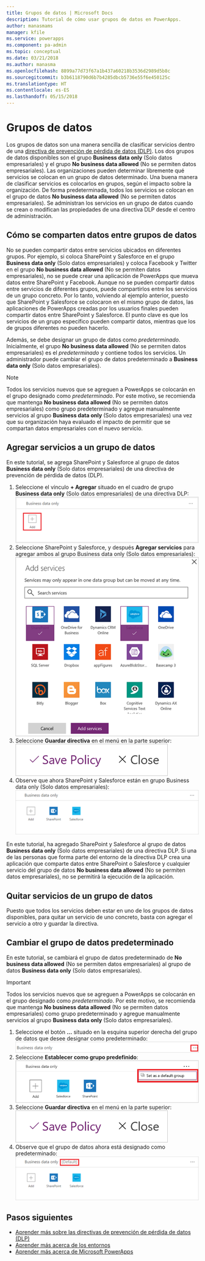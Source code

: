 ```yaml
---
title: Grupos de datos | Microsoft Docs
description: Tutorial de cómo usar grupos de datos en PowerApps.
author: manasmams
manager: kfile
ms.service: powerapps
ms.component: pa-admin
ms.topic: conceptual
ms.date: 03/21/2018
ms.author: manasma
ms.openlocfilehash: 8899a77d73f67a1b437a60218b3536d2989d5b8c
ms.sourcegitcommit: b3b6118790d6b7b4285dbcb5736e55f6e450125c
ms.translationtype: HT
ms.contentlocale: es-ES
ms.lasthandoff: 05/15/2018
---
```

# <a name="data-groups"></a>Grupos de datos
Los grupos de datos son una manera sencilla de clasificar servicios dentro de una [directiva de prevención de pérdida de datos (DLP)](prevent-data-loss.md). Los dos grupos de datos disponibles son el grupo **Business data only** (Solo datos empresariales) y el grupo **No business data allowed** (No se permiten datos empresariales). Las organizaciones pueden determinar libremente qué servicios se colocan en un grupo de datos determinado. Una buena manera de clasificar servicios es colocarlos en grupos, según el impacto sobre la organización. De forma predeterminada, todos los servicios se colocan en el grupo de datos **No business data allowed** (No se permiten datos empresariales). Se administran los servicios en un grupo de datos cuando se crean o modifican las propiedades de una directiva DLP desde el centro de administración.

## <a name="how-data-is-shared-between-data-groups"></a>Cómo se comparten datos entre grupos de datos
No se pueden compartir datos entre servicios ubicados en diferentes grupos. Por ejemplo, si coloca SharePoint y Salesforce en el grupo **Business data only** (Solo datos empresariales) y coloca Facebook y Twitter en el grupo **No business data allowed** (No se permiten datos empresariales), no se puede crear una aplicación de PowerApps que mueva datos entre SharePoint y Facebook. Aunque no se pueden compartir datos entre servicios de diferentes grupos, puede compartirlos entre los servicios de un grupo concreto. Por lo tanto, volviendo al ejemplo anterior, puesto que SharePoint y Salesforce se colocaron en el mismo grupo de datos, las aplicaciones de PowerApps creadas por los usuarios finales pueden compartir datos entre SharePoint y Salesforce. El punto clave es que los servicios de un grupo específico pueden compartir datos, mientras que los de grupos diferentes no pueden hacerlo.

Además, se debe designar un grupo de datos como *predeterminado*. Inicialmente, el grupo **No business data allowed** (No se permiten datos empresariales) es el *predeterminado* y contiene todos los servicios. Un administrador puede cambiar el grupo de datos predeterminado a **Business data only** (Solo datos empresariales). 

> [!NOTE]
> Todos los servicios nuevos que se agreguen a PowerApps se colocarán en el grupo designado como *predeterminado*. Por este motivo, se recomienda que mantenga **No business data allowed** (No se permiten datos empresariales) como grupo predeterminado y agregue manualmente servicios al grupo **Business data only** (Solo datos empresariales) una vez que su organización haya evaluado el impacto de permitir que se compartan datos empresariales con el nuevo servicio.

## <a name="add-services-to-a-data-group"></a>Agregar servicios a un grupo de datos
En este tutorial, se agrega SharePoint y Salesforce al grupo de datos **Business data only** (Solo datos empresariales) de una directiva de prevención de pérdida de datos (DLP).

1. Seleccione el vínculo **+ Agregar** situado en el cuadro de grupo **Business data only** (Solo datos empresariales) de una directiva DLP:    
   ![Imagen de Agregar](./media/introduction-to-data-groups/add-to-data-group-1.png)  
2. Seleccione SharePoint y Salesforce, y después **Agregar servicios** para agregar ambos al grupo Business data only (Solo datos empresariales):    
   ![Imagen de Agregar servicios](./media/introduction-to-data-groups/add-to-data-group-2.png)  
3. Seleccione **Guardar directiva** en el menú en la parte superior:  
   ![Guardar directiva](./media/introduction-to-data-groups/add-to-data-group-4.png)
4. Observe que ahora SharePoint y Salesforce están en grupo Business data only (Solo datos empresariales):  
   ![grupo de datos empresariales actualizado](./media/introduction-to-data-groups/add-to-data-group-3.png)   

En este tutorial, ha agregado SharePoint y Salesforce al grupo de datos **Business data only** (Solo datos empresariales) de una directiva DLP. Si una de las personas que forma parte del entorno de la directiva DLP crea una aplicación que comparte datos entre SharePoint o Salesforce y cualquier servicio del grupo de datos **No business data allowed** (No se permiten datos empresariales), no se permitirá la ejecución de la aplicación.

## <a name="remove-services-from-a-data-group"></a>Quitar servicios de un grupo de datos
Puesto que todos los servicios deben estar en uno de los grupos de datos disponibles, para quitar un servicio de uno concreto, basta con agregar el servicio a otro y guardar la directiva.  

## <a name="change-the-default-data-group"></a>Cambiar el grupo de datos predeterminado
En este tutorial, se cambiará el grupo de datos predeterminado de **No business data allowed** (No se permiten datos empresariales) al grupo de datos **Business data only** (Solo datos empresariales).  

> [!IMPORTANT]
> Todos los servicios nuevos que se agreguen a PowerApps se colocarán en el grupo designado como *predeterminado*. Por este motivo, se recomienda que mantenga **No business data allowed** (No se permiten datos empresariales) como grupo predeterminado y agregue manualmente servicios al grupo **Business data only** (Solo datos empresariales).

1. Seleccione el botón **...** situado en la esquina superior derecha del grupo de datos que desee designar como predeterminado:    
   ![cambiar de grupo predeterminado](./media/introduction-to-data-groups/default-data-group-0.png)  
2. Seleccione **Establecer como grupo predefinido**:  
   ![cambiar de grupo predeterminado](./media/introduction-to-data-groups/default-data-group-1.png)   
3. Seleccione **Guardar directiva** en el menú en la parte superior:  
   ![cambiar de grupo predeterminado](./media/introduction-to-data-groups/add-to-data-group-4.png)
4. Observe que el grupo de datos ahora está designado como predeterminado:  
   ![cambiar de grupo predeterminado](./media/introduction-to-data-groups/default-data-group-2.png)   

## <a name="next-steps"></a>Pasos siguientes
* [Aprender más sobre las directivas de prevención de pérdida de datos (DLP)](prevent-data-loss.md)
* [Aprender más acerca de los entornos](environments-overview.md)
* [Aprender más acerca de Microsoft PowerApps](../maker/canvas-apps/getting-started.md)
